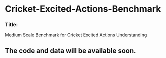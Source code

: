 # Cricket-Excited-Actions-Benchmark
### Title:
Medium Scale Benchmark for Cricket Excited Actions Understanding

## The code and data will be available soon.
